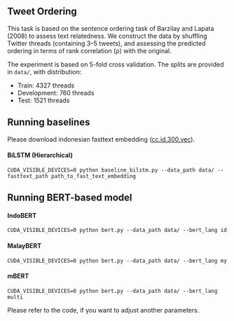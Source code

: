 ## Tweet Ordering

This task is based on the sentence ordering task of Barzilay and Lapata (2008) to assess text relatedness. 
We construct the data by shuffling Twitter threads (containing 3–5 tweets), and assessing the predicted
ordering in terms of rank correlation (ρ) with the original.

The experiment is based on 5-fold cross validation. The splits are provided in `data/`, with distribution:
* Train: 4327 threads
* Development: 760 threads 
* Test: 1521 threads


## Running baselines

Please download indonesian fasttext embedding ([cc.id.300.vec](https://fasttext.cc/docs/en/crawl-vectors.html)).
#### BiLSTM (Hierarchical)
```
CUDA_VISIBLE_DEVICES=0 python baseline_bilstm.py --data_path data/ --fasttext_path path_to_fast_text_embedding
```

## Running BERT-based model
#### IndoBERT
```
CUDA_VISIBLE_DEVICES=0 python bert.py --data_path data/ --bert_lang id
```
#### MalayBERT
```
CUDA_VISIBLE_DEVICES=0 python bert.py --data_path data/ --bert_lang my
```
#### mBERT
```
CUDA_VISIBLE_DEVICES=0 python bert.py --data_path data/ --bert_lang multi
```

Please refer to the code, if you want to adjust another parameters.
